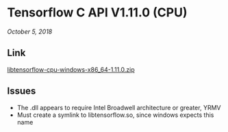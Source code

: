 # Tensorflow C API V1.11.0 (CPU)
*October 5, 2018*

## Link

[libtensorflow-cpu-windows-x86_64-1.11.0.zip](https://storage.googleapis.com/tensorflow/libtensorflow/libtensorflow-cpu-windows-x86_64-1.11.0.zip)

## Issues  

- The .dll appears to require Intel Broadwell architecture or greater, YRMV
- Must create a symlink to libtensorflow.so, since windows expects this name  
